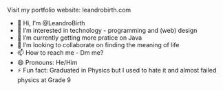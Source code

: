 Visit my portfolio website: leandrobirth.com

- 👋 Hi, I’m @LeandroBirth
- 👀 I’m interested in technology - programming and (web) design
- 🌱 I’m currently getting more pratice on Java
- 💞️ I’m looking to collaborate on finding the meaning of life
- 📫 How to reach me - Dm me?
- 😄 Pronouns: He/Him
- ⚡ Fun fact: Graduated in Physics but I used to hate it and almost failed physics at Grade 9

<!---
LeandroBirth/LeandroBirth is a ✨ special ✨ repository because its `README.md` (this file) appears on your GitHub profile.
You can click the Preview link to take a look at your changes.
--->
